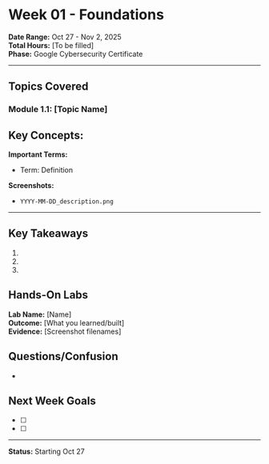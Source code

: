 # Week 01 - Foundations

**Date Range:** Oct 27 - Nov 2, 2025  
**Total Hours:** [To be filled]  
**Phase:** Google Cybersecurity Certificate

---

##  Topics Covered

### Module 1.1: [Topic Name]
**Key Concepts:**
- 

**Important Terms:**
- Term: Definition

**Screenshots:**
- `YYYY-MM-DD_description.png`

---

##  Key Takeaways
1. 
2. 
3. 

##  Hands-On Labs
**Lab Name:** [Name]  
**Outcome:** [What you learned/built]  
**Evidence:** [Screenshot filenames]

## Questions/Confusion
- 

##  Next Week Goals
- [ ] 
- [ ] 

---

**Status:** Starting Oct 27
